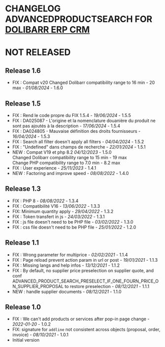 # CHANGELOG ADVANCEDPRODUCTSEARCH FOR [DOLIBARR ERP CRM](https://www.dolibarr.org)


# NOT RELEASED



## Release 1.6

- FIX : Compat v20
  Changed Dolibarr compatibility range to 16 min - 20 max - *01/08/2024* - 1.6.0

## Release 1.5
- FIX : Rend le code propre du FIX 1.5.4 - *19/06/2024* - 1.5.5
- FIX : DA025087 - L'origine et la nomenclature douanière du produit ne sont pas ajoutés à la description - *17/06/2024* - 1.5.4
- FIX : DA024805 - Mauvaise définition des droits fournisseurs - *16/04/2024* - 1.5.3
- FIX : Search all filter doesn't apply all filters - *04/04/2024* - 1.5.2  
- FIX : "Undefined" dans champs de recherche - *22/01/2024* - 1.5.1  
- NEW : Compat V19 et php 8.2 *04/12/2023* - 1.5.0  
    Changed Dolibarr compatibility range to 15 min - 19 max  
    Change PHP compatibility range to 7.0 min - 8.2 max
- FIX : User experience - *25/11/2023* - 1.4.1
- NEW : Factoring and improve speed - *08/08/2022* - 1.4.0

## Release 1.3

- FIX : PHP 8 - *08/08/2022* - 1.3.4
- FIX : Compatibilité V16 - *13/06/2022* - 1.3.3
- FIX: Minimum quantity apply - *29/04/2022* - 1.3.2
- FIX : Token transfert in js - *24/03/2022* - 1.3.1
- FIX : js file doesn't need to be PHP file - *03/02/2022* - 1.3.0
- FIX : css file doesn't need to be PHP file - *25/01/2022* - 1.2.0

## Release 1.1

- FIX : Wrong parameter for multiprice - *02/02/2021* - 1.1.4
- FIX : Page reload prevent action param in url or post - *19/01/2021* - 1.1.3
- FIX : Missing langs and help infos - *13/12/2021* - 1.1.2
- FIX : By default, no supplier price preselection on supplier quote, and conf ADVANCED_PRODUCT_SEARCH_PRESELECT_IF_ONE_FOURN_PRICE_ON_SUPPLIER_PROPOSAL to restore preselection - *08/12/2021* - 1.1.1
- NEW : handle supplier documents - *08/12/2021* - 1.1.0

## Release 1.0

- FIX : We can't add products or services after pop-in page change - *2022-01-20* - 1.0.2
- FIX: signature for `addline` not consistent across objects (proposal, order, invoice) - *08/10/2021* - 1.0.1
- Initial version
